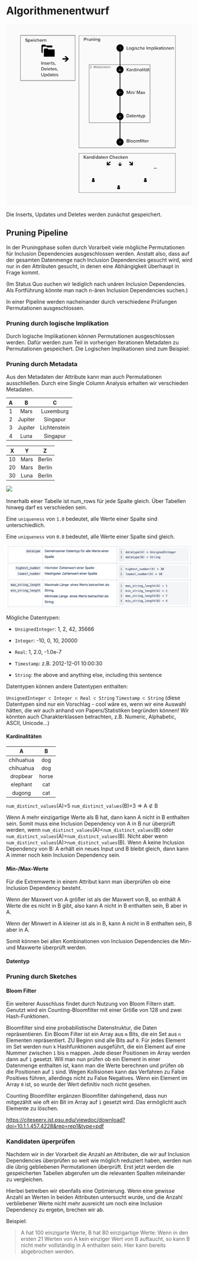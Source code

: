 # Algorithmenentwurf

![](imgs/Algorithmenentwurf.png)

Die Inserts, Updates und Deletes werden zunächst gespeichert.

## Pruning Pipeline

In der Pruningphase sollen durch Vorarbeit viele mögliche Permutationen für Inclusion Dependencies ausgeschlossen werden. Anstatt also, dass auf der gesamten Datenmenge nach Inclusion Dependencies gesucht wird, wird nur in den Attributen gesucht, in denen eine Abhängigkeit überhaupt in Frage kommt.

(Im Status Quo suchen wir lediglich nach unären Inclusion Dependencies. Als Fortführung könnte man nach n-ären Inclusion Dependencies suchen.)

In einer Pipeline werden nacheinander durch verschiedene Prüfungen Permutationen ausgeschlossen.

### Pruning durch logische Implikation

Durch logische Implikationen können Permutationen ausgeschlossen werden. Dafür werden zum Teil in vorherigen Iterationen Metadaten zu Permutationen gespeichert.
Die Logischen Implikationen sind zum Beispiel:

### Pruning durch Metadata

Aus den Metadaten der Attribute kann man auch Permutationen ausschließen. Durch eine Single Column Analysis erhalten wir verschieden Metadaten.

|  A  |    B    |      C       |
| :-: | :-----: | :----------: |
|  1  |  Mars   |  Luxemburg   |
|  2  | Jupiter |   Singapur   |
|  3  | Jupiter | Lichtenstein |
|  4  |  Luna   |   Singapur   |

|  X  |  Y   |   Z    |
| :-: | :--: | :----: |
| 10  | Mars | Berlin |
| 20  | Mars | Berlin |
| 30  | Luna | Berlin |

![](imgs/Kardinalitäten.png)

Innerhalb einer Tabelle ist num_rows für jede Spalte gleich. Über Tabellen hinweg darf es verschieden sein.

Eine `uniqueness` von `1.0` bedeutet, alle Werte einer Spalte sind unterschiedlich.

Eine `uniqueness` von `0.0` bedeutet, alle Werte einer Spalte sind gleich.

![](imgs/Datapattern.png)

Mögliche Datentypen:

- `UnsignedInteger`: 1, 2, 42, 35666

- `Integer`: -10, 0, 10, 20000

- `Real`: 1, 2.0, -1.0e-7

- `Timestamp`: z.B. 2012-12-01 10:00:30

- `String`: the above and anything else, including this sentence

Datentypen können andere Datentypen enthalten:

`UnsignedInteger ⊂ Integer ⊂ Real ⊂ String`
`Timestamp ⊂ String`
(diese Datentypen sind nur ein Vorschlag - cool wäre es, wenn wir eine Auswahl hätten, die wir auch anhand von Papers/Statistiken begründen können! Wir könnten auch Charakterklassen betrachten, z.B. Numeric, Alphabetic, ASCII, Unicode…)

#### Kardinalitäten

|     A     |   B   |
| :-------: | :---: |
| chihuahua |  dog  |
| chihuahua |  dog  |
| dropbear  | horse |
| elephant  |  cat  |
|  dugong   |  cat  |

`num_distinct_values`(A)=5
`num_distinct_values`(B)=3
=> A ⊄ B

Wenn A mehr einzigartige Werte als B hat, dann kann A nicht in B enthalten sein. Somit muss eine Inclusion Dependency von A in B nur überprüft werden, wenn `num_distinct_values`(A)<`num_distinct_values`(B) oder `num_distinct_values`(A)=`num_distinct_values`(B). Nicht aber wenn `num_distinct_values`(A)>`num_distinct_values`(B).
Wenn A keine Inclusion Dependency von B: A erhält ein neues Input und B bleibt gleich, dann kann A immer noch kein Inclusion Dependency sein.

#### Min-/Max-Werte

Für die Extremwerte in einem Attribut kann man überprüfen ob eine Inclusion Dependency besteht.

Wenn der Maxwert von A größer ist als der Maxwert von B, so enthält A Werte die es nicht in B gibt, also kann A nicht in B enthalten sein, B aber in A.

Wenn der Minwert in A kleiner ist als in B, kann A nicht in B enthalten sein, B aber in A.

Somit können bei allen Kombinationen von Inclusion Dependencies die Min- und Maxwerte überprüft werden.

#### Datentyp

### Pruning durch Sketches

#### Bloom Filter

Ein weiterer Ausschluss findet durch Nutzung von Bloom Filtern statt. Genutzt wird ein Counting-Bloomfilter mit einer Größe von 128 und zwei Hash-Funktionen.

Bloomfilter sind eine probabilistische Datenstruktur, die Daten repräsentieren. Ein Bloom Filter ist ein Array aus `m` Bits, die ein Set aus `n` Elementen repräsentiert. ZU Beginn sind alle Bits auf `0`. Für jedes Element im Set werden nun `k` Hashfunktionen ausgeführt, die ein Element auf eine Nummer zwischen `1` bis `m` mappen. Jede dieser Positionen im Array werden dann auf `1` gesetzt. Will man nun prüfen ob ein Element in einer Datenmenge enthalten ist, kann man die Werte berechnen und prüfen ob die Positionen auf `1` sind. Wegen Kollisionen kann das Verfahren zu False Positives führen, allerdings nicht zu False Negatives. Wenn ein Element im Array `0` ist, so wurde der Wert definitiv noch nicht gesehen.

Counting Bloomfilter ergänzen Bloomfilter dahingehend, dass nun mitgezählt wie oft ein Bit im Array auf `1` gesetzt wird. Das ermöglicht auch Elemente zu löschen.

https://citeseerx.ist.psu.edu/viewdoc/download?doi=10.1.1.457.4228&rep=rep1&type=pdf

### Kandidaten üperprüfen

Nachdem wir in der Vorarbeit die Anzahl an Attributen, die wir auf Inclusion Dependencies überprüfen so weit wie möglich reduziert haben, werden nun die übrig gebliebenen Permutationen überprüft. Erst jetzt werden die gespeicherten Tabellen abgerufen um die relevanten Spalten miteinander zu vergleichen.

Hierbei betreiben wir ebenfalls eine Optimierung. Wenn eine gewisse Anzahl an Werten in beiden Attributen untersucht wurde, und die Anzahl verbliebener Werte nicht mehr ausreicht um noch eine Inclusion Dependency zu ergebn, brechen wir ab.

Beispiel:

> A hat 100 einzigarte Werte, B hat 80 einzigartige Werte: Wenn in den ersten 21 Werten von A kein einziger Wert von B auftaucht, so kann B nicht mehr vollständig in A enthalten sein. Hier kann bereits abgebrochen werden.

